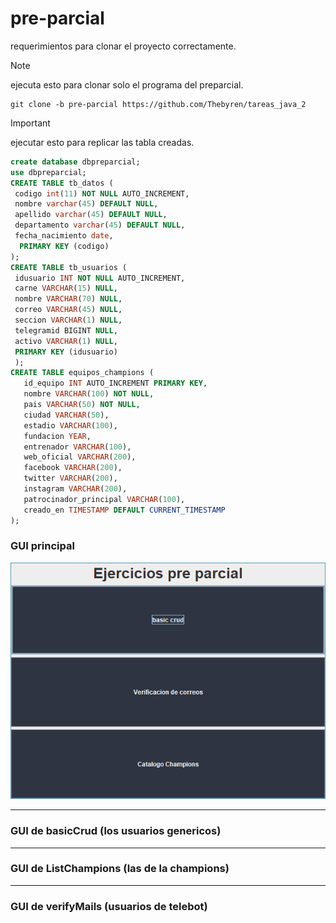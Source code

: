 # pre-parcial

requerimientos para clonar el proyecto correctamente.

> [!NOTE]
> ejecuta esto para clonar solo el programa del preparcial.
> ```shell
> git clone -b pre-parcial https://github.com/Thebyren/tareas_java_2
>```

> [!IMPORTANT]
> ejecutar esto para replicar las tabla creadas.
> ```sql
> create database dbpreparcial;
>use dbpreparcial;
>CREATE TABLE tb_datos (
>  codigo int(11) NOT NULL AUTO_INCREMENT,
>  nombre varchar(45) DEFAULT NULL,
>  apellido varchar(45) DEFAULT NULL,
>  departamento varchar(45) DEFAULT NULL,
>  fecha_nacimiento date,
>   PRIMARY KEY (codigo)
>);
>CREATE TABLE tb_usuarios (
>  idusuario INT NOT NULL AUTO_INCREMENT,
>  carne VARCHAR(15) NULL,
>  nombre VARCHAR(70) NULL,
>  correo VARCHAR(45) NULL,
>  seccion VARCHAR(1) NULL,
>  telegramid BIGINT NULL,
>  activo VARCHAR(1) NULL,
>  PRIMARY KEY (idusuario)
>  );
>CREATE TABLE equipos_champions (
>    id_equipo INT AUTO_INCREMENT PRIMARY KEY,
>    nombre VARCHAR(100) NOT NULL,
>    pais VARCHAR(50) NOT NULL,
>    ciudad VARCHAR(50),
>    estadio VARCHAR(100),
>    fundacion YEAR,
>    entrenador VARCHAR(100),
>    web_oficial VARCHAR(200),
>    facebook VARCHAR(200),
>    twitter VARCHAR(200),
>    instagram VARCHAR(200),
>    patrocinador_principal VARCHAR(100),
>    creado_en TIMESTAMP DEFAULT CURRENT_TIMESTAMP
> );
> ```
### GUI principal

![](./assets/MainGUI.PNG)

---

### GUI de basicCrud (los usuarios genericos)

---
### GUI de ListChampions (las de la champions)

---
### GUI de verifyMails (usuarios de telebot)
